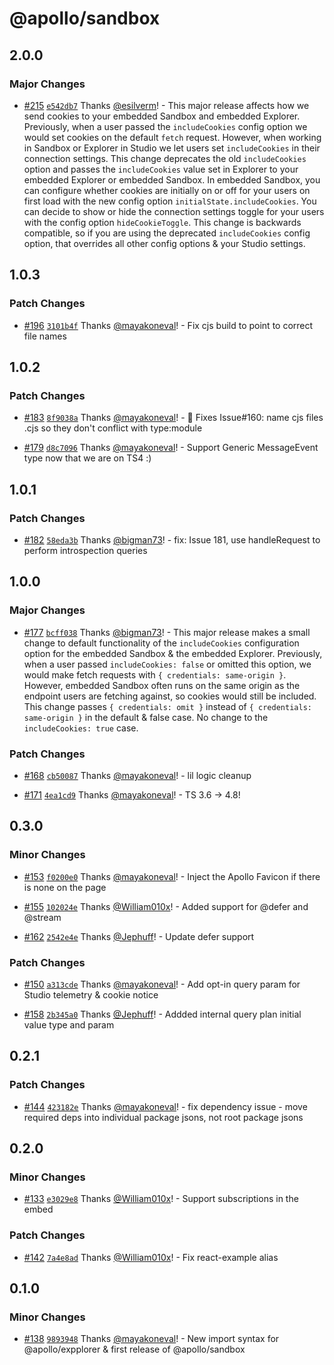 # @apollo/sandbox

## 2.0.0

### Major Changes

- [#215](https://github.com/apollographql/embeddable-explorer/pull/215) [`e542db7`](https://github.com/apollographql/embeddable-explorer/commit/e542db737e8d66aa25f3fb971f10f3437a8c4037) Thanks [@esilverm](https://github.com/esilverm)! - This major release affects how we send cookies to your embedded Sandbox and embedded Explorer. Previously, when a user passed the `includeCookies` config option we would set cookies on the default `fetch` request. However, when working in Sandbox or Explorer in Studio we let users set `includeCookies` in their connection settings. This change deprecates the old `includeCookies` option and passes the `includeCookies` value set in Explorer to your embedded Explorer or embedded Sandbox. In embedded Sandbox, you can configure whether cookies are initially on or off for your users on first load with the new config option `initialState.includeCookies`. You can decide to show or hide the connection settings toggle for your users with the config option `hideCookieToggle`. This change is backwards compatible, so if you are using the deprecated `includeCookies` config option, that overrides all other config options & your Studio settings.

## 1.0.3

### Patch Changes

- [#196](https://github.com/apollographql/embeddable-explorer/pull/196) [`3101b4f`](https://github.com/apollographql/embeddable-explorer/commit/3101b4f5b059d2f1854fc20413b7a3f0a2f7beb7) Thanks [@mayakoneval](https://github.com/mayakoneval)! - Fix cjs build to point to correct file names

## 1.0.2

### Patch Changes

- [#183](https://github.com/apollographql/embeddable-explorer/pull/183) [`8f9038a`](https://github.com/apollographql/embeddable-explorer/commit/8f9038a0d36a50afeff4c465d2705b006af1dfec) Thanks [@mayakoneval](https://github.com/mayakoneval)! - 🐛 Fixes Issue#160: name cjs files .cjs so they don't conflict with type:module

* [#179](https://github.com/apollographql/embeddable-explorer/pull/179) [`d8c7096`](https://github.com/apollographql/embeddable-explorer/commit/d8c709608ea2a65ce048733589f3e67750a7c33f) Thanks [@mayakoneval](https://github.com/mayakoneval)! - Support Generic MessageEvent type now that we are on TS4 :)

## 1.0.1

### Patch Changes

- [#182](https://github.com/apollographql/embeddable-explorer/pull/182) [`58eda3b`](https://github.com/apollographql/embeddable-explorer/commit/58eda3bd2b6cf03bb3997e97dd14c67a14d2a763) Thanks [@bigman73](https://github.com/bigman73)! - fix: Issue 181, use handleRequest to perform introspection queries

## 1.0.0

### Major Changes

- [#177](https://github.com/apollographql/embeddable-explorer/pull/177) [`bcff038`](https://github.com/apollographql/embeddable-explorer/commit/bcff038e9fbfffd0b215c94fefff319646114a85) Thanks [@bigman73](https://github.com/bigman73)! - This major release makes a small change to default functionality of the `includeCookies` configuration option for the embedded Sandbox & the embedded Explorer. Previously, when a user passed `includeCookies: false` or omitted this option, we would make fetch requests with `{ credentials: same-origin }`. However, embedded Sandbox often runs on the same origin as the endpoint users are fetching against, so cookies would still be included. This change passes `{ credentials: omit }` instead of `{ credentials: same-origin }` in the default & false case. No change to the `includeCookies: true` case.

### Patch Changes

- [#168](https://github.com/apollographql/embeddable-explorer/pull/168) [`cb50087`](https://github.com/apollographql/embeddable-explorer/commit/cb50087679bbd51115133fd74bfcd82f7f9d2069) Thanks [@mayakoneval](https://github.com/mayakoneval)! - lil logic cleanup

* [#171](https://github.com/apollographql/embeddable-explorer/pull/171) [`4ea1cd9`](https://github.com/apollographql/embeddable-explorer/commit/4ea1cd93c1e8f4b30814ffcf80bd0e07b4abb9f6) Thanks [@mayakoneval](https://github.com/mayakoneval)! - TS 3.6 -> 4.8!

## 0.3.0

### Minor Changes

- [#153](https://github.com/apollographql/embeddable-explorer/pull/153) [`f0200e0`](https://github.com/apollographql/embeddable-explorer/commit/f0200e0a022e46017774e1e56870699d2a887817) Thanks [@mayakoneval](https://github.com/mayakoneval)! - Inject the Apollo Favicon if there is none on the page

* [#155](https://github.com/apollographql/embeddable-explorer/pull/155) [`102024e`](https://github.com/apollographql/embeddable-explorer/commit/102024e6fda9b83165d78fad5a0a9c11487e0ac9) Thanks [@William010x](https://github.com/William010x)! - Added support for @defer and @stream

- [#162](https://github.com/apollographql/embeddable-explorer/pull/162) [`2542e4e`](https://github.com/apollographql/embeddable-explorer/commit/2542e4e6840ba9e134eaa934344b727b7670dac8) Thanks [@Jephuff](https://github.com/Jephuff)! - Update defer support

### Patch Changes

- [#150](https://github.com/apollographql/embeddable-explorer/pull/150) [`a313cde`](https://github.com/apollographql/embeddable-explorer/commit/a313cdefaf5b3e8bfcc2fec2868ee49ab127b883) Thanks [@mayakoneval](https://github.com/mayakoneval)! - Add opt-in query param for Studio telemetry & cookie notice

* [#158](https://github.com/apollographql/embeddable-explorer/pull/158) [`2b345a0`](https://github.com/apollographql/embeddable-explorer/commit/2b345a07e5dd09eb517093ba69e4d7546287d918) Thanks [@Jephuff](https://github.com/Jephuff)! - Addded internal query plan initial value type and param

## 0.2.1

### Patch Changes

- [#144](https://github.com/apollographql/embeddable-explorer/pull/144) [`423182e`](https://github.com/apollographql/embeddable-explorer/commit/423182e50171c3468c34efaa7d65222ac794fabc) Thanks [@mayakoneval](https://github.com/mayakoneval)! - fix dependency issue - move required deps into individual package jsons, not root package jsons

## 0.2.0

### Minor Changes

- [#133](https://github.com/apollographql/embeddable-explorer/pull/133) [`e3029e8`](https://github.com/apollographql/embeddable-explorer/commit/e3029e8c6abcf456cb9ad85356c4747607d37917) Thanks [@William010x](https://github.com/William010x)! - Support subscriptions in the embed

### Patch Changes

- [#142](https://github.com/apollographql/embeddable-explorer/pull/142) [`7a4e8ad`](https://github.com/apollographql/embeddable-explorer/commit/7a4e8ad6711647e014ac769282d92fff67447605) Thanks [@William010x](https://github.com/William010x)! - Fix react-example alias

## 0.1.0

### Minor Changes

- [#138](https://github.com/apollographql/embeddable-explorer/pull/138) [`9893948`](https://github.com/apollographql/embeddable-explorer/commit/9893948e8b459169e912dd18790dfe247bee29f6) Thanks [@mayakoneval](https://github.com/mayakoneval)! - New import syntax for @apollo/expplorer & first release of @apollo/sandbox
